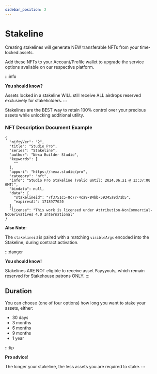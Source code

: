 ```yaml
---
sidebar_position: 2
---
```


# Stakeline

Creating stakelines will generate NEW transferable NFTs from your time-locked assets.

Add these NFTs to your Account/Profile wallet to upgrade the service options available on our respective platform.

:::info

__You should know?__

Assets locked in a stakeline WILL still receive ALL airdrops reserved exclusively for stakeholders.
:::

Stakelines are the BEST way to retain 100% control over your precious assets while unlocking additional utility.

### NFT Description Document Example

```
{
  "niftyVer": "2",
  "title": "Studio Pro",
  "series": "Stakeline",
  "author": "Nexa Builder Studio",
  "keywords": [
    ""
  ],
  "appuri": "https://nexa.studio/pro",
  "category": "nft",
  "info": "Studio Pro Stakeline (valid until: 2024.06.21 @ 13:37:00 GMT)",
  "bindata": null,
  "data": {
    "stakelineid": "7f3751c5-8c77-4ca9-84bb-59345a9d71b5",
    "expiresAt": 1718977020
  },
  "license": "This work is licensed under Attribution-NonCommercial-NoDerivatives 4.0 International"
}
```

__Also Note:__

The `stakelineid` is paired with a matching `visibleArgs` encoded into the Stakeline, during contract activation.

:::danger

__You should know!__

Stakelines ARE NOT eligible to receive asset Payyyouts, which remain reserved for Stakehouse patrons ONLY.
:::


## Duration

>

You can choose (one of four options) how long you want to stake your assets, either:
- 30 days
- 3 months
- 6 months
- 9 months
- 1 year

:::tip

__Pro advice!__

The longer your stakeline, the less assets you are required to stake.
:::
